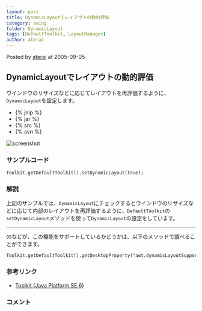 ```yaml
---
layout: post
title: DynamicLayoutでレイアウトの動的評価
category: swing
folder: DynamicLayout
tags: [DefaultToolkit, LayoutManager]
author: aterai
---
```


Posted by [aterai](http://terai.xrea.jp/aterai.html) at 2005-09-05

## DynamicLayoutでレイアウトの動的評価
ウインドウのリサイズなどに応じてレイアウトを再評価するように、`DynamicLayout`を設定します。

- {% jnlp %}
- {% jar %}
- {% src %}
- {% svn %}

<!-- dummy comment line for breaking list -->

![screenshot](https://lh3.googleusercontent.com/_9Z4BYR88imo/TQTMDyaDeJI/AAAAAAAAAYk/-EIAq3TyJbw/s800/DynamicLayout.png)

### サンプルコード
<pre class="prettyprint"><code>Toolkit.getDefaultToolkit().setDynamicLayout(true);
</code></pre>

### 解説
上記のサンプルでは、`DynamicLayout`にチェックするとウインドウのリサイズなどに応じて内部のレイアウトを再評価するように、`DefaultToolkit`の`setDynamicLayout`メソッドを使って`DynamicLayout`の設定をしています。

- - - -
`OS`などが、この機能をサポートしているかどうかは、以下のメソッドで調べることができます。

<pre class="prettyprint"><code>Toolkit.getDefaultToolkit().getDesktopProperty("awt.dynamicLayoutSupported");
</code></pre>

### 参考リンク
- [Toolkit (Java Platform SE 6)](http://docs.oracle.com/javase/jp/6/api/java/awt/Toolkit.html#setDynamicLayout%28boolean%29)

<!-- dummy comment line for breaking list -->

### コメント
